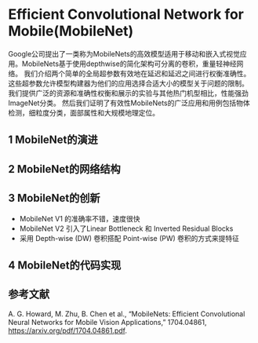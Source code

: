 # Efficient Convolutional Network for Mobile(MobileNet)

Google公司提出了一类称为MobileNets的高效模型适用于移动和嵌入式视觉应用。MobileNets基于使用depthwise的简化架构可分离的卷积，重量轻神经网络。 我们介绍两个简单的全局超参数有效地在延迟和延迟之间进行权衡准确性。 这些超参数允许模型构建器为他们的应用选择合适大小的模型关于问题的限制。 我们提供广泛的资源和准确性权衡和展示的实验与其他热门机型相比，性能强劲ImageNet分类。 然后我们证明了有效性MobileNets的广泛应用和用例包括物体检测，细粒度分类，面部属性和大规模地理定位。

## 1 MobileNet的演进

## 2 MobileNet的网络结构

## 3 MobileNet的创新
-  MobileNet V1 的准确率不错，速度很快
-  MobileNet V2 引入了Linear Bottleneck 和 Inverted Residual Blocks
-  采用 Depth-wise (DW) 卷积搭配 Point-wise (PW) 卷积的方式来提特征

## 4 MobileNet的代码实现

## 参考文献
A. G. Howard, M. Zhu, B. Chen et al., “MobileNets: Efficient Convolutional Neural Networks for Mobile Vision Applications,” 1704.04861, https://arxiv.org/pdf/1704.04861.pdf.
